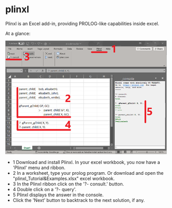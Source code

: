 # plinxl
Plinxl is an Excel add-in, providing PROLOG-like capabilities inside excel.

At a glance:

![My Image](images/Screenshot_2023-09-04_AtaGlance_5.png)

- 1 Download and install Plinxl. 
   In your excel workbook, you now have a 'Plinxl' menu and ribbon.
- 2 In a worksheet, type your prolog program.
    Or download and open the "plinxl_Tutorial&Examples.xlsx" excel workbook.
- 3 In the Plinxl ribbon click on the '?- consult.' button.
- 4 Double click on a '?- query'.
- 5 Plinxl displays the answer in the console.
-   Click the 'Next' button to backtrack to the next solution, if any.

